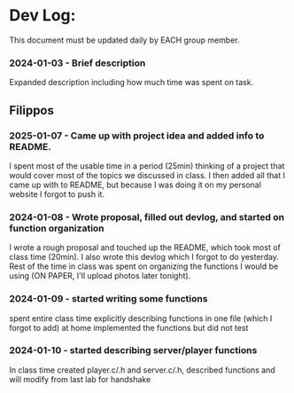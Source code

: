 # Dev Log:

This document must be updated daily by EACH group member.

### 2024-01-03 - Brief description
Expanded description including how much time was spent on task.


## Filippos

### 2025-01-07 - Came up with project idea and added info to README.
I spent most of the usable time in a period (25min) thinking of a project that would cover most of the topics we
discussed in class. I then added all that I came up with to README, but because I was doing it on my personal website I forgot to push it.

### 2024-01-08 - Wrote proposal, filled out devlog, and started on function organization
I wrote a rough proposal and touched up the README, which took most of class time (20min).
I also wrote this devlog which I forgot to do yesterday.
Rest of the time in class was spent on organizing the functions I would be using (ON PAPER, I'll upload photos later tonight).

### 2024-01-09 - started writing some functions
spent entire class time explicitly describing functions in one file (which I forgot to add)
at home implemented the functions but did not test

### 2024-01-10 - started describing server/player functions
In class time created player.c/.h and server.c/.h, described functions and will modify from last lab for handshake
